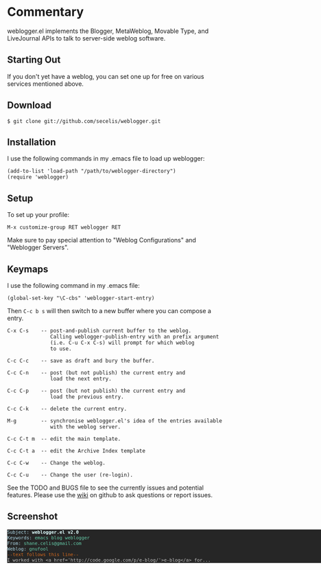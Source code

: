Commentary
==========

 weblogger.el implements the Blogger, MetaWeblog, Movable Type, and
 LiveJournal APIs to talk to server-side weblog software.

Starting Out
------------

 If you don't yet have a weblog, you can set one up for free on
 various services mentioned above.

Download
--------

    $ git clone git://github.com/secelis/weblogger.git


Installation
------------

 I use the following commands in my .emacs file to load up
 weblogger:

    (add-to-list 'load-path "/path/to/weblogger-directory")
    (require 'weblogger)

Setup
-----

 To set up your profile:

    M-x customize-group RET weblogger RET

 Make sure to pay special attention to "Weblog Configurations"
 and "Weblogger Servers".

Keymaps
-------

 I use the following command in my .emacs file:

    (global-set-key "\C-cbs" 'weblogger-start-entry)

 Then `C-c b s` will then switch to a new buffer where you can compose
 a entry.  

    C-x C-s    -- post-and-publish current buffer to the weblog.
                  Calling weblogger-publish-entry with an prefix argument
                  (i.e. C-u C-x C-s) will prompt for which weblog
                  to use.
    
    C-c C-c    -- save as draft and bury the buffer.
    
    C-c C-n    -- post (but not publish) the current entry and
                  load the next entry.
    
    C-c C-p    -- post (but not publish) the current entry and
                  load the previous entry.
    
    C-c C-k    -- delete the current entry.
    
    M-g        -- synchronise weblogger.el's idea of the entries available
                  with the weblog server.
    
    C-c C-t m  -- edit the main template.
    
    C-c C-t a  -- edit the Archive Index template
    
    C-c C-w    -- Change the weblog.
    
    C-c C-u    -- Change the user (re-login).

 See the TODO and BUGS file to see the currently issues and potential
 features.  Please use the
 [wiki](http://wiki.github.com/secelis/weblogger) on github to ask
 questions or report issues.

Screenshot
----------

<pre style='color: #bebebe; background-color: #262626; font-size: 8pt; width: 80em;'>
<span style='color: #add8e6;'>Subject:</span> <span style='color: #e0ffff; font-weight: bold;'>weblogger.el v2.0</span>
<span style='color: #add8e6;'>Keywords:</span> <span style='color: #66cdaa;'>emacs blog weblogger</span>
<span style='color: #add8e6;'>From:</span> <span style='color: #66cdaa;'>shane.celis@gmail.com</span>
<span style='color: #add8e6;'>Weblog:</span> <span style='color: #66cdaa;'>gnufool</span>
<span style='color: #d2691e;'>--text follows this line--</span>
I worked with &lt;a href='http://code.google.com/p/e-blog/'&gt;e-blog&lt;/a&gt; for...
</pre>
